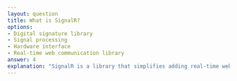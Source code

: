 ```yaml
---
layout: question
title: What is SignalR?
options:
- Digital signature library
- Signal processing
- Hardware interface
- Real-time web communication library
answer: 4
explanation: "SignalR is a library that simplifies adding real-time web functionality to applications, enabling server-to-client communication."
---
```


